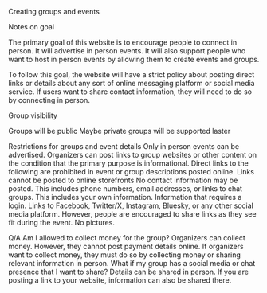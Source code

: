 Creating groups and events


Notes on goal

The primary goal of this website is to encourage people to connect in person. It will advertise in person events. It will also support people who want to host in person events by allowing them to create events and groups.

To follow this goal, the website will have a strict policy about posting direct links or details about any sort of online messaging platform or social media service. If users want to share contact information, they will need to do so by connecting in person.


Group visibility

Groups will be public
Maybe private groups will be supported laster

Restrictions for groups and event details
Only in person events can be advertised.
Organizers can post links to group websites or other content on the condition that the primary purpose is informational.
Direct links to the following are prohibited in event or group descriptions posted online.
Links cannot be posted to online storefronts
No contact information may be posted. This includes phone numbers, email addresses, or links to chat groups. This includes your own information.
Information that requires a login.
Links to Facebook, Twitter/X, Instagram, Bluesky, or any other social media platform.
However, people are encouraged to share links as they see fit during the event.
No pictures.


Q/A
Am I allowed to collect money for the group?
Organizers can collect money. However, they cannot post payment details online. If organizers want to collect money, they must do so by collecting money or sharing relevant information in person.
What if my group has a social media or chat presence that I want to share?
Details can be shared in person. If you are posting a link to your website, information can also be shared there.
